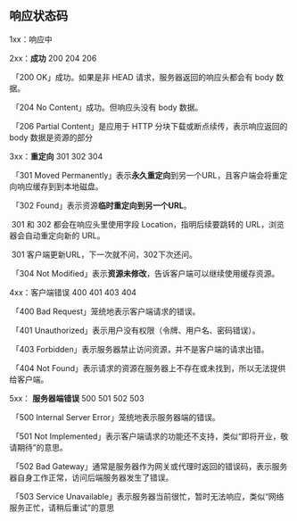 ## 响应状态码

1xx：响应中



2xx：**成功** 200 204 206

​	「200 OK」成功。如果是非 HEAD 请求，服务器返回的响应头都会有 body 数据。

​	「204 No Content」成功。但响应头没有 body 数据。

​	「206 Partial Content」是应用于 HTTP 分块下载或断点续传，表示响应返回的 body 数据是资源的部分



3xx：**重定向** 301 302 304

​	「301 Moved Permanently」表示**永久重定向**到另一个URL，且客户端会将重定向响应缓存到到本地磁盘。

​	「302 Found」表示资源**临时重定向到另一个URL**。

​		301 和 302 都会在响应头里使用字段 Location，指明后续要跳转的 URL，浏览器会自动重定向新的 URL。

​		301 客户端更新URL，下一次就不问，302下次还问。

​	「304 Not Modified」表示**资源未修改**，告诉客户端可以继续使用缓存资源。



4xx：客户端错误 400 401 403 404


​	「400 Bad Request」笼统地表示客户端请求的错误。

​	「401 Unauthorized」表示用户没有权限（令牌、用户名、密码错误）。  

​	「403 Forbidden」表示服务器禁止访问资源，并不是客户端的请求出错。

​	「404 Not Found」表示请求的资源在服务器上不存在或未找到，所以无法提供给客户端。



5xx： **服务器端错误**  500 501 502 503

​	「500 Internal Server Error」笼统地表示服务器端的错误。

​	「501 Not Implemented」表示客户端请求的功能还不支持，类似“即将开业，敬请期待”的意思。

​	「502 Bad Gateway」通常是服务器作为网关或代理时返回的错误码，表示服务器自身工作正常，访问后端服务器发生了错误。

​	「503 Service Unavailable」表示服务器当前很忙，暂时无法响应，类似“网络服务正忙，请稍后重试”的意思